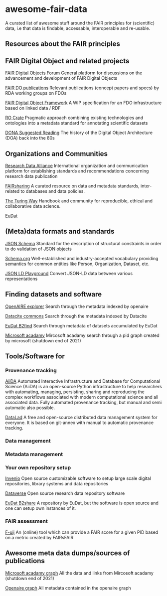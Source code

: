 # awesome-fair-data
A curated list of awesome stuff around the FAIR principles for (scientific) data, i.e that data is findable, accessable, interoperable and re-usable.

## Resources about the FAIR principles

## FAIR Digital Object and related projects
[FAIR Digital Objects Forum](https://fairdo.org/) General platform for discussions on the advancement and development of FAIR Digital Objects

[FAIR DO publications](https://www.rd-alliance.org/group/data-fabric-ig/wiki/fair-do-publications) Relevant publications (concept papers and specs) by RDA working groups on FDOs

[FAIR Digital Object Framework](https://fairdigitalobjectframework.org/) A WIP specification for an FDO infrastructure based on linked data / RDF

[RO Crate](https://www.researchobject.org/ro-crate/) Pragmatic approach combining existing technologies and ontologies into a metadata standard for annotating scientific datasets

[DONA Suggested Reading](https://www.dona.net/suggested-reading-documents) The history of the Digital Object Architecture (DOA) back into the 80s

## Organizations and Communities
[Research Data Alliance](https://www.rd-alliance.org/) International organization and communication platform for establishing standards and recommendations concerning research data publication

[FAIRsharing](https://fairsharing.org/) A curated resource on data and metadata standards, inter-related to databases and data policies. 

[The Turing Way](https://the-turing-way.netlify.app/welcome.html) Handbook and community for reproducible, ethical and collaborative data science.

[EuDat](https://www.eudat.eu/)

## (Meta)data formats and standards

[JSON Schema](https://json-schema.org/) Standard for the description of structural constraints in order to do validation of JSON objects

[Schema.org](https://schema.org/) Well-established and industry-accepted vocabulary providing semantics for common entities like Person, Organization, Dataset, etc.

[JSON LD Playground](https://json-ld.org/playground/) Convert JSON-LD data between various representations

## Finding datasets and software

[OpenAIRE explorer](https://explore.openaire.eu/) Search through the metadata indexed by openaire

[Datacite commons](https://commons.datacite.org/) Search through the metadata indexed by Datacite

[EuDat B2find](http://b2find.eudat.eu/) Search through metadata of datasets accumulated by EuDat

[Microsoft acadamy](https://academic.microsoft.com/home) Mircosoft acadamy search through a pid graph created by microsoft (shutdown end of 2021)

## Tools/Software for

### Provenance tracking

[AiiDA](https://www.aiida.net/) Automated Interactive Infrastructure and Database for Computational Science (AiiDA) is an open-source Python infrastructure to help researchers with automating, managing, persisting, sharing and reproducing the complex workflows associated with modern computational science and all associated data. Fully automated provenance tracking, but manual and semi automatic also possible.

[DataLad](https://www.datalad.org/) A free and open-source distributed data management system for everyone. It is based on git-annex with manual to automatic provenance tracking.

### Data management

### Metadata management

### Your own repository setup

[Invenio](https://invenio-software.org/) Open source customizable software to setup large scale digital repositories, library systems and data repositories

[Dataverse](https://dataverse.org/) Open source research data repository software 

[EuDat B2share](https://b2share.eudat.eu/) A repository by EuDat, but the software is open source and one can setup own instances of it.

### FAIR assessment

[F-uji](https://www.f-uji.net/) An (online) tool which can provide a FAIR score for a given PID based on a metric created by FAIRsFAIR


## Awesome meta data dumps/sources of publications

[Microsoft acadamy graph](https://doi.org/10.5281/zenodo.2628216) All the data and links from Mircosoft acadamy (shutdown end of 2021)

[Openaire graph](https://doi.org/10.5281/zenodo.4707307) All metadata contained in the openaire graph
